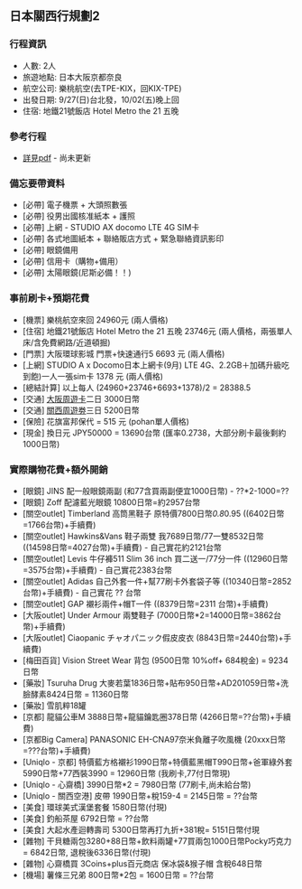 
## 日本關西行規劃2

### 行程資訊

* 人數: 2人
* 旅遊地點: 日本大阪京都奈良
* 航空公司: 樂桃航空(去TPE-KIX，回KIX-TPE)
* 出發日期: 9/27(日)台北發，10/02(五)晚上回
* 住宿: 地鐵21號飯店 Hotel Metro the 21 五晚

### 參考行程

* [詳見pdf](http://google.com) - 尚未更新

### 備忘要帶資料

* [必帶] 電子機票 + 大頭照數張
* [必帶] 役男出國核准紙本 + 護照
* [必帶] 上網 - STUDIO AX docomo LTE 4G SIM卡
* [必帶] 各式地圖紙本 + 聯絡販店方式 + 緊急聯絡資訊影印
* [必帶] 眼鏡備用
* [必帶] 信用卡（購物+備用）
* [必帶] 太陽眼鏡(尼斯必備！！)

### 事前刷卡+預期花費
* [機票] 樂桃航空來回 24960元 (兩人價格)
* [住宿] 地鐵21號飯店 Hotel Metro the 21 五晚 23746元 (兩人價格，兩張單人床/含免費網路/近道頓掘)
* [門票] 大阪環球影城 門票+快速通行5 6693 元 (兩人價格)
* [上網] STUDIO A x Docomo日本上網卡(9月) LTE 4G、2.2GB＋加碼升級吃到飽)一人一張sim卡  1378 元 (兩人價格)
* [總結計算] 以上每人 (24960+23746+6693+1378)/2 = 28388.5
* [交通] [大阪周遊卡](http://www.osaka-info.jp/osp/cht/index.html)二日 3000日幣
* [交通] [關西周遊劵](http://www.surutto.com/tickets/kansai_thru_hantaiji.html)三日 5200日幣
* [保險] 花旗富邦保代 = 515 元 (pohan單人價格)
* [現金] 換日元 JPY50000 = 13690台幣 (匯率0.2738，大部分刷卡最後剩約1000日幣)

### 實際購物花費+額外開銷

* [眼鏡] JINS 配一般眼鏡兩副 (和77含買兩副便宜1000日幣) - ??*2-1000=??
* [眼鏡] Zoff 配濾藍光眼鏡 10800日幣=約2957台幣
* [關空outlet] Timberland 高筒黑鞋子 原特價7800日幣*0.8*0.95 ((6402日幣=1766台幣)+手續費)
* [關空outlet] Hawkins&Vans 鞋子兩雙 我7689日幣/77一雙8532日幣 ((14598日幣=4027台幣)+手續費) - 自己實花約2121台幣
* [關空outlet] Levis 牛仔褲511 Slim 36 inch 買二送一/77分一件 ((12960日幣=3575台幣)+手續費) - 自己實花2383台幣
* [關空outlet] Adidas 自己外套一件+幫77刷卡外套袋子等 ((10340日幣=2852台幣)+手續費) - 自己實花 ?? 台幣
* [關空outlet] GAP 襯衫兩件+帽T一件 ((8379日幣=2311 台幣)+手續費)
* [大阪outlet] Under Armour 兩雙鞋子 (7000日幣*2=14000日幣=3862台幣)+手續費)
* [大阪outlet] Ciaopanic チャオパニック假皮皮衣 (8843日幣=2440台幣)+手續費)
* [梅田百貨] Vision Street Wear 背包 (9500日幣 10%off+ 684稅金) = 9234日幣
* [藥妝] Tsuruha Drug 大麥若葉1836日幣+貼布950日幣+AD201059日幣+洗臉酵素8424日幣 = 11360日幣
* [藥妝] 雪肌粹18罐 
* [京都] 龍貓公車M 3888日幣+龍貓鑰匙圈378日幣 (4266日幣=??台幣)+手續費)
* [京都Big Camera] PANASONIC EH-CNA97奈米負離子吹風機 (20xxx日幣=???台幣)+手續費)
* [Uniqlo - 京都] 特價藍方格襯衫1990日幣+特價藍黑帽T990日幣+爸軍綠外套5990日幣+77西裝3990 = 12960日幣 (我刷卡,77付日幣現)
* [Uniqlo - 心齋橋] 3990日幣*2 = 7980日幣 (77刷卡,尚未給台幣)
* [Uniqlo - 關西空港] 皮帶 1990日幣+稅159-4 = 2145日幣 = ??台幣
* [美食] 環球美式漢堡套餐 1580日幣(付現)
* [美食] 釣船茶屋 6792日幣 = ??台幣
* [美食] 大起水產迴轉壽司 5300日幣再打九折+381稅= 5151日幣付現
* [雜物] 干貝糖兩包3280+88日幣+飲料兩罐+77買兩包1000日幣Pocky巧克力 = 6842日幣, 退稅後6336日幣(付現)
* [雜物] 心齋橋買 3Coins+plus百元商店 保冰袋&猴子帽 含稅648日幣
* [機場] 薯條三兄弟 800日幣*2包 = 1600日幣 = ??台幣
